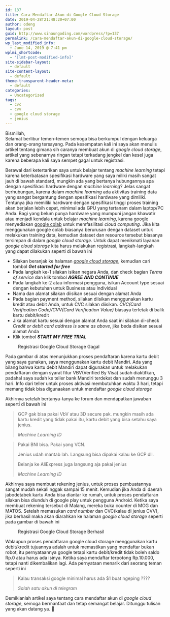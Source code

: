 ```yaml
---
id: 137
title: Cara Mendaftar Akun di Google Cloud Storage
date: 2019-04-28T21:48:20+07:00
author: odeng
layout: post
guid: http://www.sinaungoding.com/wordpress/?p=137
permalink: /cara-mendaftar-akun-di-google-cloud-storage/
wp_last_modified_info:
  - June 14, 2019 @ 7:41 pm
wplmi_shortcode:
  - '[lmt-post-modified-info]'
site-sidebar-layout:
  - default
site-content-layout:
  - default
theme-transparent-header-meta:
  - default
categories:
  - Uncategorized
tags:
  - cvc
  - cvv
  - google cloud storage
  - jenius
---
```

Bismillah,  
Selamat berlibur temen-temen semoga bisa berkumpul dengan keluarga dan orang-orang tersayang. Pada kesempatan kali ini saya akan menulis artikel tentang gimana sih caranya membuat akun di _google cloud storage_, artikel yang sebenarnya ringan tetapi terkadang jengkel dan kesel juga karena beberapa kali saya sempet gagal untuk registrasi.

Berawal dari ketertarikan saya untuk belajar tentang _machine learning_ tetapi karena keterbatasan spesifikasi hardware yang saya miliki masih sangat jauh di bawah standard, mungkin ada yang bertanya hubungannya apa dengan spesifikasi hardware dengan _machine learning_? Jelas sangat berhubungan, karena dalam _machine learning_ ada aktivitas training data yang sangat bergantung dengan spesifikasi hardware yang dimiliki. Tentunya jika memiliki hardware dengan spesifikasi tinggi proses training akan berjalan lebih cepat, minimal ada GPU yang tertanam dalam laptop/PC Anda. Bagi yang belum punya hardware yang mumpuni jangan khawatir atau menjadi kendala untuk belajar _machine learning_, karena google menyediakan <a rel="noreferrer noopener" aria-label="google colab (opens in a new tab)" href="https://colab.research.google.com" target="_blank">google colab</a> untuk memfasilitasi _cloud computing_. Jika kita menggunakan google colab biasanya berurusan dengan dataset untuk melakukan training data, kemudian dataset dan resource tersebut biasanya tersimpan di dalam _google cloud storage_. Untuk dapat menikmati layanan _google cloud storage_ kita harus melakukan registrasi, langkah-langkah yang dapat dilakukan seperti di bawah ini

  * Silakan beranjak ke halaman _<a rel="noreferrer noopener" aria-label="google cloud storage (opens in a new tab)" href="https://cloud.google.com/" target="_blank">google cloud storage</a>_, kemudian cari tombol _**Get started for free**_
  * Pada langkah ke-1 silakan isikan negara Anda, dan check bagian _Terms of service_ dan klik tombol _**AGREE AND CONTINUE**_
  * Pada langkah ke-2 atau informasi pengguna, isikan Account type sesuai dengan kebutuhan untuk Business atau Individual
  * Nama dan alamat silakan diisikan sesuai dengan alamat Anda
  * Pada bagian payment method, silakan diisikan menggunakan kartu kredit atau debit Anda, untuk CVC silakan diisikan. _CVC(Card Verification Code)/CVV(Card Verification Value)_ biasaya terletak di balik kartu debit/kredit
  * Jika alamat kartu sesuai dengan alamat Anda saat ini silakan di-check _Credit or debit card address is same as above_, jika beda disikan sesuai alamat Anda
  * Klik tombol _**START MY FREE TRIAL**_

<div class="wp-block-image">
  <figure class="aligncenter"><img src="http://www.sinaungoding.com/wordpress/wp-content/uploads/2019/04/gcs-fail-e1556456699425.png" alt="" class="wp-image-138" /><figcaption>Registrasi Google Cloud Storage Gagal</figcaption></figure>
</div>

Pada gambar di atas menunjukkan proses pendaftaran karena kartu debit yang saya gunakan, saya menggunakan kartu debit Mandiri. Ada yang bilang bahwa kartu debit Mandiri dapat digunakan untuk melakukan pendaftaran dengan syarat fitur VBV(Verified By Visa) sudah diaktifkan, padahal saya sudah ke teller bank Mandiri terdekat dan sudah menunggu 3 hari. Info dari teller untuk proses aktivasi membutuhkan waktu 3 hari, tetapi memang tidak bisa digunaakan untuk mendaftar _google cloud storage_

Akhirnya setelah bertanya-tanya ke forum dan mendapatkan jawaban seperti di bawah ini

<blockquote class="wp-block-quote">
  <p>
    GCP gak bisa pakai VbV atau 3D secure pak. mungkin masih ada kartu kredit yang tidak pakai itu, kartu debit yang bisa setahu saya jenius.
  </p>
  
  <cite>Machine Learning ID</cite>
</blockquote>

<blockquote class="wp-block-quote">
  <p>
    Pakai BNI bisa. Pakai yang VCN.
  </p>
  
  <p>
    Jenius udah mantab lah. Langsung bisa dipakai kalau ke GCP dll.
  </p>
  
  <p>
    Belanja ke AliExpress juga langsung aja pakai jenius
  </p>
  
  <cite>Machine Learning ID</cite>
</blockquote>

Akhirnya saya membuat rekening jenius, untuk proses pembuatannya sangat mudah sekali nggak sampai 15 menit. Kemudian jika Anda di daerah jabodetabek kartu Anda bisa diantar ke rumah, untuk proses pendaftaran silakan bisa diunduh di google play untuk pengguna Android. Ketika saya membuat rekening tersebut di Malang, mereka buka counter di MOG dan MATOS. Setelah memasukan _card number_ dan CVC(kalau di jenius CVV), jika berhasil maka akan diarahkan ke halaman _google cloud storage_ seperti pada gambar di bawah ini

<div class="wp-block-image">
  <figure class="aligncenter"><img src="http://www.sinaungoding.com/wordpress/wp-content/uploads/2019/04/gcs-success-1024x202.png" alt="" class="wp-image-140" /><figcaption>Registrasi Google Cloud Storage Berhasil</figcaption></figure>
</div>

Walaupun proses pendaftaran google cloud storage menggunakan kartu debit/kredit tujuannya adalah untuk memastikan yang mendaftar bukan robot, itu pernyataannya google tetapi kartu debit/kredit tidak boleh saldo Rp.0 atau harus ada isinya. Ketika saya mendaftar terpotong Rp.10.000, tetapi nanti dikembalikan lagi. Ada pernyataan menarik dari seorang teman seperti ini

<blockquote class="wp-block-quote">
  <p>
    Kalau transaksi google minimal harus ada $1 buat ngeping ????
  </p>
  
  <cite>Salah satu akun di telegram</cite>
</blockquote>

Demikianlah artikel saya tentang cara mendaftar akun di _google cloud storage_, semoga bermanfaat dan tetap semangat belajar. Ditunggu tulisan yang akan datang ya. 🙂